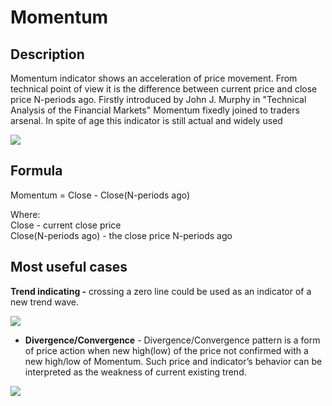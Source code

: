 # Momentum

## Description

&#x20;Momentum indicator shows an acceleration of price movement. From technical point of view it is the difference between current price and close price N-periods ago. Firstly introduced by John J. Murphy in "Technical Analysis of the Financial Markets" Momentum fixedly joined to traders arsenal. In spite of age this indicator is still actual and widely used

![](<../../../../.gitbook/assets/image (12).png>)

## Formula

Momentum = Close - Close(N-periods ago)

Where:\
Close - current close price\
Close(N-periods ago) - the close price N-periods ago

## Most useful cases

**Trend indicating -** crossing a zero line could be used as an indicator of a new trend wave.

![](<../../../../.gitbook/assets/image (29).png>)

* **Divergence/Convergence** - Divergence/Convergence pattern is a form of price action when new high(low) of the price not confirmed with a new high/low of  Momentum. Such price and indicator’s behavior can be interpreted as the weakness of current existing trend.

![](<../../../../.gitbook/assets/image (44).png>)
